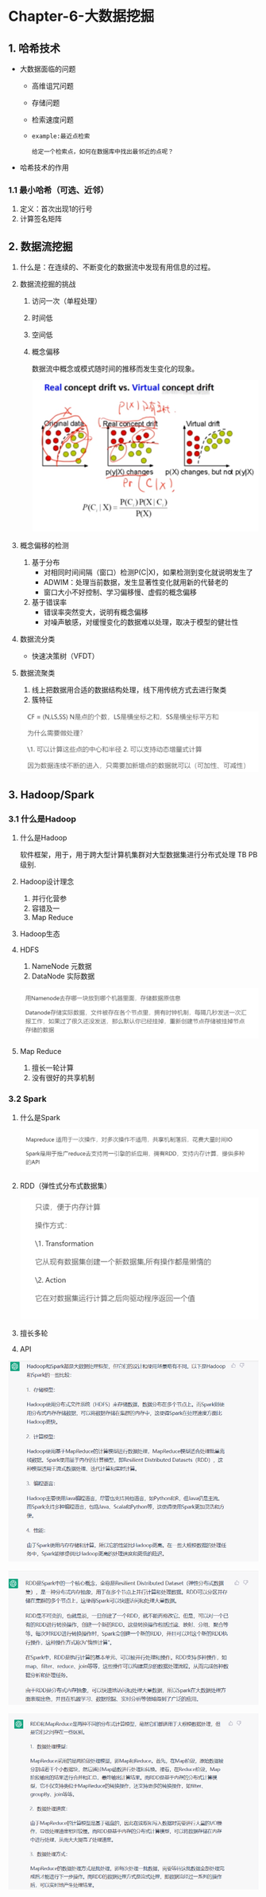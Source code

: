 # Chapter-6-大数据挖掘

## 1. 哈希技术

- 大数据面临的问题
    - 高维诅咒问题
    - 存储问题
    - 检索速度问题
    - `example:最近点检索`
        
        `给定一个检索点，如何在数据库中找出最邻近的点呢？`
        
- 哈希技术的作用

### 1.1 最小哈希（可选、近邻）

1. 定义：首次出现1的行号
2. 计算签名矩阵

## 2. 数据流挖掘

1. 什么是：在连续的、不断变化的数据流中发现有用信息的过程。
2. 数据流挖掘的挑战
    1. 访问一次（单程处理）
    2. 时间低
    3. 空间低
    4. 概念偏移
        
        数据流中概念或模式随时间的推移而发生变化的现象。
        
        ![Untitled](Chapter-6-大数据挖掘/Untitled.png)
        
3. 概念偏移的检测
    1. 基于分布
        - 对相同时间间隔（窗口）检测P(C|X)，如果检测到变化就说明发生了
        - ADWIM：处理当前数据，发生显著性变化就用新的代替老的
        - 窗口大小不好控制、学习偏移慢、虚假的概念偏移
    2. 基于错误率
        - 错误率突然变大，说明有概念偏移
        - 对噪声敏感，对缓慢变化的数据难以处理，取决于模型的健壮性
4. 数据流分类
    - 快速决策树（VFDT）
5. 数据流聚类
    1. 线上把数据用合适的数据结构处理，线下用传统方式去进行聚类
    2. 簇特征
    
    ![Untitled](Chapter-6-大数据挖掘/Untitled%201.png)
    

## 3. Hadoop/Spark

### 3.1 什么是Hadoop

1. 什么是Hadoop
    
    软件框架，用于，用于跨大型计算机集群对大型数据集进行分布式处理 TB PB 级别.
    
2. Hadoop设计理念
    1. 并行化营参
    2. 容错及一
    3. Map Reduce
3. Hadoop生态
4. HDFS
    1. NameNode 元数据
    2. DataNode 实际数据
    
    ![Untitled](Chapter-6-大数据挖掘/Untitled%202.png)
    
5. Map Reduce
    1. 擅长一轮计算
    2. 没有很好的共享机制

### 3.2 Spark

1. 什么是Spark
    
    ![Untitled](Chapter-6-大数据挖掘/Untitled%203.png)
    
2. RDD（弹性式分布式数据集）
    
    ![Untitled](Chapter-6-大数据挖掘/Untitled%204.png)
    
3. 擅长多轮
4. API

![Untitled](Chapter-6-大数据挖掘/Untitled%205.png)

![Untitled](Chapter-6-大数据挖掘/Untitled%206.png)

![Untitled](Chapter-6-大数据挖掘/Untitled%207.png)